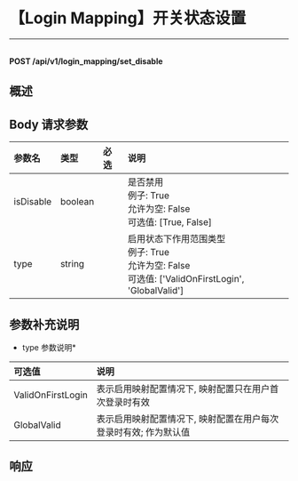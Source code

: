 # 【Login Mapping】开关状态设置

---

<br />**POST /api/v1/login_mapping/set_disable**

## 概述




## Body 请求参数

| 参数名        | 类型     | 必选   | 说明              |
|:-----------|:-------|:-----|:----------------|
| isDisable | boolean |  | 是否禁用<br>例子: True <br>允许为空: False <br>可选值: [True, False] <br> |
| type | string |  | 启用状态下作用范围类型<br>例子: True <br>允许为空: False <br>可选值: ['ValidOnFirstLogin', 'GlobalValid'] <br> |

## 参数补充说明

* type 参数说明*

|可选值|说明|
|:------|:----------------|
| ValidOnFirstLogin | 表示启用映射配置情况下, 映射配置只在用户首次登录时有效 |
| GlobalValid | 表示启用映射配置情况下, 映射配置在用户每次登录时有效; 作为默认值 |






## 响应
```shell
 
```




